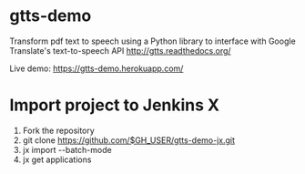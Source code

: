 # gtts-demo
Transform pdf text to speech using a Python library to interface with Google Translate's text-to-speech API http://gtts.readthedocs.org/

Live demo: https://gtts-demo.herokuapp.com/

# Import project to Jenkins X

1. Fork the repository
2. git clone https://github.com/$GH_USER/gtts-demo-jx.git
3. jx import --batch-mode
4. jx get applications



